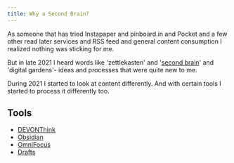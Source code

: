 ```yaml
---
title: Why a Second Brain?
---
```

As someone that has tried Instapaper and pinboard.in and Pocket and a few other read later services and RSS feed and general content consumption I realized nothing was sticking for me.

But in late 2021 I heard words like 'zettlekasten' and '[second brain](https://fortelabs.co/blog/basboverview/)'  and 'digital gardens'- ideas and processes that were quite new to me.

During 2021 I started to look at content differently. And with certain tools I started to process it differently too.

## Tools

* [DEVONThink](https://www.devontechnologies.com)
* [Obsidian](https://obsidian.md)
* [OmniFocus](https://www.omnigroup.com/omnifocus/)
* [Drafts](https://getdrafts.com)

